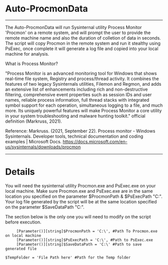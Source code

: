 # Auto-ProcmonData
---------------------------------

The Auto-ProcmonData will run Sysinternal utility Process Monitor 'Procmon' on a remote system, 
and will prompt the user to provide the remote machine name and also the duration of colletion of data in seconds.
The script will copy Procmon in the remote system and run it stealthy using PsExec,
once complete it will generate a log file and copied into your local machine for analysis.

What is Process Monitor?

"Process Monitor is an advanced monitoring tool for Windows that shows real-time file system, Registry and process/thread activity. It combines the features of two legacy Sysinternals utilities, Filemon and Regmon, and adds an extensive list of enhancements including rich and non-destructive filtering, comprehensive event properties such as session IDs and user names, reliable process information, full thread stacks with integrated symbol support for each operation, simultaneous logging to a file, and much more. Its uniquely powerful features will make Process Monitor a core utility in your system troubleshooting and malware hunting toolkit." official definition (Markruss, 2021).

Reference:
Markruss. (2021, September 22). Process monitor - Windows Sysinternals. Developer tools, technical documentation and coding examples | Microsoft Docs. https://docs.microsoft.com/en-us/sysinternals/downloads/procmon

---------------------------------
# Details

You will need the sysinternal utility Procmon.exe and PsExec.exe on your local machine.
Make sure Procmon.exe and PsExec.exe are in the same location you specified on the parameter $ProcmonPath & $PsExecPath "C:\".
Your log file generated by the script will be at the same location specified on the parameter $SaveDataPath "C:\".
 
 The section below is the only one you will need to modify on the script before execution.
 
         [Parameter()][string]$ProcmonPath = 'C:\', #Path To Procmon.exe on local machine
         [Parameter()][string]$PsExecPath = 'C:\', #Path to PsExec.exe
         [Parameter()][string]$SaveDataPath = 'C:\' #Path to save generated file

    $TempFolder = 'File Path here' #Path for the Temp folder

